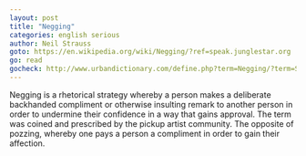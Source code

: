 ```yaml
---
layout: post
title: "Negging"
categories: english serious
author: Neil Strauss
goto: https://en.wikipedia.org/wiki/Negging/?ref=speak.junglestar.org
go: read
gocheck: http://www.urbandictionary.com/define.php?term=Negging/?term=Sarging
---
```

Negging is a rhetorical strategy whereby a person makes a deliberate backhanded compliment or otherwise insulting remark to another person in order to undermine their confidence in a way that gains approval. The term was coined and prescribed by the pickup artist community. The opposite of pozzing, whereby one pays a person a compliment in order to gain their affection.
